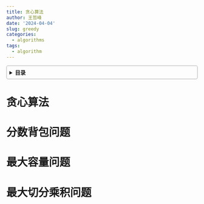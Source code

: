 ```yaml
---
title: 贪心算法
author: 王哲峰
date: '2024-04-04'
slug: greedy
categories:
  - algorithms
tags:
  - algorithm
---
```


<style>
details {
    border: 1px solid #aaa;
    border-radius: 4px;
    padding: .5em .5em 0;
}
summary {
    font-weight: bold;
    margin: -.5em -.5em 0;
    padding: .5em;
}
details[open] {
    padding: .5em;
}
details[open] summary {
    border-bottom: 1px solid #aaa;
    margin-bottom: .5em;
}
img {
    pointer-events: none;
}
</style>

<details><summary>目录</summary><p>

- [贪心算法](#贪心算法)
- [分数背包问题](#分数背包问题)
- [最大容量问题](#最大容量问题)
- [最大切分乘积问题](#最大切分乘积问题)
</p></details><p></p>

# 贪心算法

# 分数背包问题

# 最大容量问题

# 最大切分乘积问题


